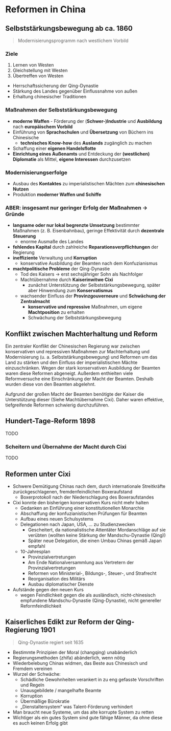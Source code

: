 # Reformen in China

## Selbststärkungsbewegung ab ca. 1860

> Modernisierungsprogramm nach westlichem Vorbild

### Ziele

1. Lernen von Westen
2. Gleichstellung mit Westen
3. Übertreffen von Westen

- Herrschaftssicherung der Qing-Dynastie
- Stärkung des Landes gegenüber Einflussnahme von außen
- Erhaltung chinesischer Traditionen

### Maßnahmen der Selbststärkungsbewegung

- **moderne Waffen** - Förderung der (**Schwer-)Industrie** und **Ausbildung** nach **europäischem Vorbild**
- Einführung von **Sprachschulen** und **Übersetzung** von Büchern ins Chinesische
  - **technisches Know-how** des **Auslands** zugänglich zu machen
- Schaffung einer **eigenen Handelsflotte**
- **Einrichtung eines Außenamts** und Entdeckung der **(westlichen) Diplomatie** als Mittel, **eigene Interessen** durchzusetzen

### Modernisierungserfolge

- Ausbau des **Kontaktes** zu imperialistischen Mächten zum **chinesischen Nutzen**
- Produktion **moderner Waffen und Schiffe**

### ABER: insgesamt nur geringer Erfolg der Maßnahmen → Gründe

- **langsame oder nur lokal begrenzte Umsetzung** bestimmter Maßnahmen (z. B. Eisenbahnbau), geringe Effektivität durch **dezentrale Steuerung**
  - enorme Ausmaße des Landes
- **fehlendes Kapital** durch zahlreiche **Reparationsverpflichtungen** der Regierung
- **ineffiziente** Verwaltung und **Korruption**
  - konservative Ausbildung der Beamten nach dem Konfuzianismus
- **machtpolitische Probleme** der Qing-Dynastie
  - Tod des Kaisers -> erst sechsjähriger Sohn als Nachfolger
  - Machtübernahme durch **Kaiserinwitwe Cixi**
    - zunächst Unterstützung der Selbststärkungsbewegung, später aber Hinwendung zum **Konservatismus**
  - wachsender Einfluss der **Provinzgouverneure** und **Schwächung der Zentralmacht**
    - **konservative und repressive** Maßnahmen, um eigene **Machtposition** zu erhalten
    - Schwächung der Selbststärkungsbewegung

## Konflikt zwischen Machterhaltung und Reform

Ein zentraler Konflikt der Chinesischen Regierung war zwischen konservativen und repressiven Maßnahmen zur Machterhaltung und Modernisierung (u. a. Selbststärkungsbewegung) und Reformen um das Land zu stärken und den Einfluss der imperialistischen Mächte einzuschränken. Wegen der stark konservativen Ausbildung der Beamten waren diese Reformen abgeneigt. Außerdem enthielten viele Reformversuche eine Einschränkung der Macht der Beamten. Deshalb wurden diese von den Beamten abgelehnt.

Aufgrund der großen Macht der Beamten benötigte der Kaiser die Unterstützung dieser (Siehe Machtübernahme Cixi). Daher waren effektive, tiefgreifende Reformen schwierig durchzuführen.

## Hundert-Tage-Reform 1898

TODO

### Scheitern und Übernahme der Macht durch Cixi

TODO

## Reformen unter Cixi

- Schwere Demütigung Chinas nach dem, durch internationale Streitkräfte zurückgeschlagenen, fremdenfeindlichen Boxeraufstand
  - Boxerprotokoll nach der Niederschlagung des Boxeraufstandes
- Cixi konnte den bisherigen konservativen Kurs nicht mehr halten
  - Gedanken an Einführung einer konstitutionellen Monarchie
  - Abschaffung der konfuzianistischen Prüfungen für Beamten
  - Aufbau eines neuen Schulsystems
  - Delegationen nach Japan, USA, … zu Studienzwecken
    - Gescheitert, da nationalistische Attentäter Mordanschläge auf sie verübten (wollten keine Stärkung der Mandschu-Dynastie (Qing))
    - Später neue Delegation, die einen Umbau Chinas gemäß Japan empfahl
  - 10-Jahresplan
    - Provinzialvertretungen
    - Am Ende Nationalversammlung aus Vertretern der Provinzialvertretungen
    - Reformen von Ministerial-, Bildungs-, Steuer-, und Strafrecht
    - Reorganisation des Militärs
    - Ausbau diplomatischer Dienste
- Aufstände gegen den neuen Kurs
  - wegen Feindlichkeit gegen die als ausländisch, nicht-chinesisch empfundene Mandschu-Dynastie (Qing-Dynastie), nicht genereller Reformfeindlichkeit

## Kaiserliches Edikt zur Reform der Qing-Regierung 1901

> Qing-Dynastie regiert seit 1635

- Bestimmte Prinzipien der Moral (changqing) unabänderlich
- Regierungsmethoden (zhifa) abänderlich, wenn nötig
- Wiederbelebung Chinas widmen, das Beste aus Chinesisch und Fremdem vereinen
- Wurzel der Schwäche:
  - Schädliche Gewohnheiten verankert in zu eng gefasste Vorschriften und Regeln
  - Unausgebildete / mangelhafte Beamte
  - Korruption
  - Übermäßige Bürokratie
  - „Dienstaltersystem“ was Talent-Förderung verhindert
- Man braucht neue Systeme, um das alte korrupte System zu retten
- Wichtiger als ein gutes System sind gute fähige Männer, da ohne diese es auch keinen Erfolg gibt
